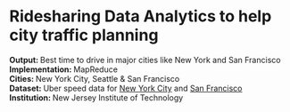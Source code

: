 # Ridesharing Data Analytics to help city traffic planning
<strong>Output: </strong>Best time to drive in major cities like New York and San Francisco<br>
<strong>Implementation: </strong> MapReduce<br>
<strong>Cities: </strong> New York City, Seattle & San Francisco <br>
<strong>Dataset: </strong>Uber speed data for <a href="https://movement.uber.com/cities/new_york/downloads/speeds?lang=en-US&tp[y]=2019&tp[q]=4" title="Uber Speed Data for New York City"> New York City</a> and <a href="https://movement.uber.com/cities/san_francisco/downloads/speeds?lang=en-US&tp[y]=2019&tp[q]=4" title="Uber Speed Data for San Francisco">San Francisco</a> <br>
<strong>Institution: </strong> New Jersey Institute of Technology
